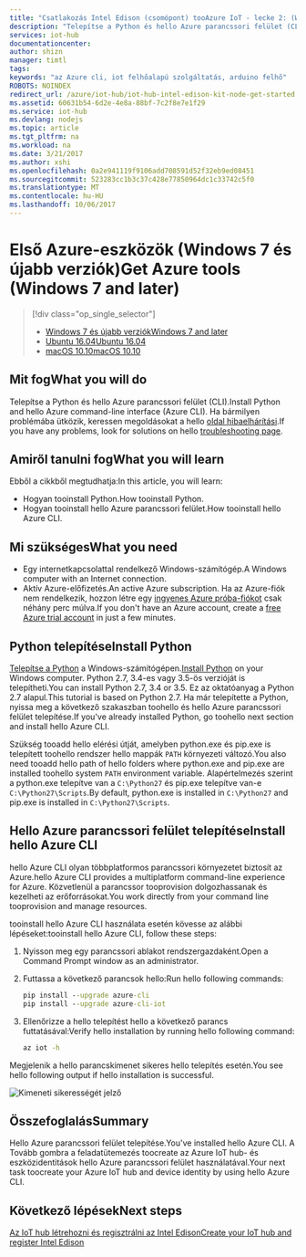 ```yaml
---
title: "Csatlakozás Intel Edison (csomópont) tooAzure IoT - lecke 2: (Windows) Azure-eszközök |} Microsoft Docs"
description: "Telepítse a Python és hello Azure parancssori felület (CLI) Windows 7 és újabb verziók."
services: iot-hub
documentationcenter: 
author: shizn
manager: timtl
tags: 
keywords: "az Azure cli, iot felhőalapú szolgáltatás, arduino felhő"
ROBOTS: NOINDEX
redirect_url: /azure/iot-hub/iot-hub-intel-edison-kit-node-get-started
ms.assetid: 60631b54-6d2e-4e8a-88bf-7c2f8e7e1f29
ms.service: iot-hub
ms.devlang: nodejs
ms.topic: article
ms.tgt_pltfrm: na
ms.workload: na
ms.date: 3/21/2017
ms.author: xshi
ms.openlocfilehash: 0a2e941119f9106add708591d52f32eb9ed08451
ms.sourcegitcommit: 523283cc1b3c37c428e77850964dc1c33742c5f0
ms.translationtype: MT
ms.contentlocale: hu-HU
ms.lasthandoff: 10/06/2017
---
```

# <a name="get-azure-tools-windows-7-and-later"></a><span data-ttu-id="dde6f-104">Első Azure-eszközök (Windows 7 és újabb verziók)</span><span class="sxs-lookup"><span data-stu-id="dde6f-104">Get Azure tools (Windows 7 and later)</span></span>
> [!div class="op_single_selector"]
> * <span data-ttu-id="dde6f-105">[Windows 7 és újabb verziók][windows]</span><span class="sxs-lookup"><span data-stu-id="dde6f-105">[Windows 7 and later][windows]</span></span>
> * <span data-ttu-id="dde6f-106">[Ubuntu 16.04][ubuntu]</span><span class="sxs-lookup"><span data-stu-id="dde6f-106">[Ubuntu 16.04][ubuntu]</span></span>
> * <span data-ttu-id="dde6f-107">[macOS 10.10][macos]</span><span class="sxs-lookup"><span data-stu-id="dde6f-107">[macOS 10.10][macos]</span></span>

## <a name="what-you-will-do"></a><span data-ttu-id="dde6f-108">Mit fog</span><span class="sxs-lookup"><span data-stu-id="dde6f-108">What you will do</span></span>
<span data-ttu-id="dde6f-109">Telepítse a Python és hello Azure parancssori felület (CLI).</span><span class="sxs-lookup"><span data-stu-id="dde6f-109">Install Python and hello Azure command-line interface (Azure CLI).</span></span> <span data-ttu-id="dde6f-110">Ha bármilyen problémába ütközik, keressen megoldásokat a hello [oldal hibaelhárítási][troubleshooting].</span><span class="sxs-lookup"><span data-stu-id="dde6f-110">If you have any problems, look for solutions on hello [troubleshooting page][troubleshooting].</span></span>

## <a name="what-you-will-learn"></a><span data-ttu-id="dde6f-111">Amiről tanulni fog</span><span class="sxs-lookup"><span data-stu-id="dde6f-111">What you will learn</span></span>
<span data-ttu-id="dde6f-112">Ebből a cikkből megtudhatja:</span><span class="sxs-lookup"><span data-stu-id="dde6f-112">In this article, you will learn:</span></span>
* <span data-ttu-id="dde6f-113">Hogyan tooinstall Python.</span><span class="sxs-lookup"><span data-stu-id="dde6f-113">How tooinstall Python.</span></span>
* <span data-ttu-id="dde6f-114">Hogyan tooinstall hello Azure parancssori felület.</span><span class="sxs-lookup"><span data-stu-id="dde6f-114">How tooinstall hello Azure CLI.</span></span>

## <a name="what-you-need"></a><span data-ttu-id="dde6f-115">Mi szükséges</span><span class="sxs-lookup"><span data-stu-id="dde6f-115">What you need</span></span>
* <span data-ttu-id="dde6f-116">Egy internetkapcsolattal rendelkező Windows-számítógép.</span><span class="sxs-lookup"><span data-stu-id="dde6f-116">A Windows computer with an Internet connection.</span></span>
* <span data-ttu-id="dde6f-117">Aktív Azure-előfizetés.</span><span class="sxs-lookup"><span data-stu-id="dde6f-117">An active Azure subscription.</span></span> <span data-ttu-id="dde6f-118">Ha az Azure-fiók nem rendelkezik, hozzon létre egy [ingyenes Azure próba-fiókot](http://azure.microsoft.com/pricing/free-trial/) csak néhány perc múlva.</span><span class="sxs-lookup"><span data-stu-id="dde6f-118">If you don't have an Azure account, create a [free Azure trial account](http://azure.microsoft.com/pricing/free-trial/) in just a few minutes.</span></span>

## <a name="install-python"></a><span data-ttu-id="dde6f-119">Python telepítése</span><span class="sxs-lookup"><span data-stu-id="dde6f-119">Install Python</span></span>
<span data-ttu-id="dde6f-120">[Telepítse a Python](https://www.python.org/downloads/) a Windows-számítógépen.</span><span class="sxs-lookup"><span data-stu-id="dde6f-120">[Install Python](https://www.python.org/downloads/) on your Windows computer.</span></span> <span data-ttu-id="dde6f-121">Python 2.7, 3.4-es vagy 3.5-ös verzióját is telepítheti.</span><span class="sxs-lookup"><span data-stu-id="dde6f-121">You can install Python 2.7, 3.4 or 3.5.</span></span> <span data-ttu-id="dde6f-122">Ez az oktatóanyag a Python 2.7 alapul.</span><span class="sxs-lookup"><span data-stu-id="dde6f-122">This tutorial is based on Python 2.7.</span></span> <span data-ttu-id="dde6f-123">Ha már telepítette a Python, nyissa meg a következő szakaszban toohello és hello Azure parancssori felület telepítése.</span><span class="sxs-lookup"><span data-stu-id="dde6f-123">If you've already installed Python, go toohello next section and install hello Azure CLI.</span></span>

<span data-ttu-id="dde6f-124">Szükség tooadd hello elérési útját, amelyben python.exe és pip.exe is telepített toohello rendszer hello mappák `PATH` környezeti változó.</span><span class="sxs-lookup"><span data-stu-id="dde6f-124">You also need tooadd hello path of hello folders where python.exe and pip.exe are installed toohello system `PATH` environment variable.</span></span> <span data-ttu-id="dde6f-125">Alapértelmezés szerint a python.exe telepítve van a `C:\Python27` és pip.exe telepítve van-e `C:\Python27\Scripts`.</span><span class="sxs-lookup"><span data-stu-id="dde6f-125">By default, python.exe is installed in `C:\Python27` and pip.exe is installed in `C:\Python27\Scripts`.</span></span>

## <a name="install-hello-azure-cli"></a><span data-ttu-id="dde6f-126">Hello Azure parancssori felület telepítése</span><span class="sxs-lookup"><span data-stu-id="dde6f-126">Install hello Azure CLI</span></span>
<span data-ttu-id="dde6f-127">hello Azure CLI olyan többplatformos parancssori környezetet biztosít az Azure.</span><span class="sxs-lookup"><span data-stu-id="dde6f-127">hello Azure CLI provides a multiplatform command-line experience for Azure.</span></span> <span data-ttu-id="dde6f-128">Közvetlenül a parancssor tooprovision dolgozhassanak és kezelheti az erőforrásokat.</span><span class="sxs-lookup"><span data-stu-id="dde6f-128">You work directly from your command line tooprovision and manage resources.</span></span>

<span data-ttu-id="dde6f-129">tooinstall hello Azure CLI használata esetén kövesse az alábbi lépéseket:</span><span class="sxs-lookup"><span data-stu-id="dde6f-129">tooinstall hello Azure CLI, follow these steps:</span></span>

1. <span data-ttu-id="dde6f-130">Nyisson meg egy parancssori ablakot rendszergazdaként.</span><span class="sxs-lookup"><span data-stu-id="dde6f-130">Open a Command Prompt window as an administrator.</span></span>
2. <span data-ttu-id="dde6f-131">Futtassa a következő parancsok hello:</span><span class="sxs-lookup"><span data-stu-id="dde6f-131">Run hello following commands:</span></span>

   ```cmd
   pip install --upgrade azure-cli
   pip install --upgrade azure-cli-iot
   ```
3. <span data-ttu-id="dde6f-132">Ellenőrizze a hello telepítést hello a következő parancs futtatásával:</span><span class="sxs-lookup"><span data-stu-id="dde6f-132">Verify hello installation by running hello following command:</span></span>

   ```cmd
   az iot -h
   ```

<span data-ttu-id="dde6f-133">Megjelenik a hello parancskimenet sikeres hello telepítés esetén.</span><span class="sxs-lookup"><span data-stu-id="dde6f-133">You see hello following output if hello installation is successful.</span></span>

![Kimeneti sikerességét jelző](media/iot-hub-intel-edison-lessons/lesson2/az_iot_help_win.png)

## <a name="summary"></a><span data-ttu-id="dde6f-135">Összefoglalás</span><span class="sxs-lookup"><span data-stu-id="dde6f-135">Summary</span></span>
<span data-ttu-id="dde6f-136">Hello Azure parancssori felület telepítése.</span><span class="sxs-lookup"><span data-stu-id="dde6f-136">You've installed hello Azure CLI.</span></span> <span data-ttu-id="dde6f-137">A Tovább gombra a feladatütemezés toocreate az Azure IoT hub- és eszközidentitások hello Azure parancssori felület használatával.</span><span class="sxs-lookup"><span data-stu-id="dde6f-137">Your next task toocreate your Azure IoT hub and device identity by using hello Azure CLI.</span></span>

## <a name="next-steps"></a><span data-ttu-id="dde6f-138">Következő lépések</span><span class="sxs-lookup"><span data-stu-id="dde6f-138">Next steps</span></span>
<span data-ttu-id="dde6f-139">[Az IoT hub létrehozni és regisztrálni az Intel Edison][create-your-iot-hub-and-register-intel-edison]</span><span class="sxs-lookup"><span data-stu-id="dde6f-139">[Create your IoT hub and register Intel Edison][create-your-iot-hub-and-register-intel-edison]</span></span>
<!-- Images and links -->

[troubleshooting]: iot-hub-intel-edison-kit-node-troubleshooting.md
[create-your-iot-hub-and-register-intel-edison]: iot-hub-intel-edison-kit-node-lesson2-prepare-azure-iot-hub.md
[windows]: iot-hub-intel-edison-kit-node-lesson2-get-azure-tools-win32.md
[ubuntu]: iot-hub-intel-edison-kit-node-lesson2-get-azure-tools-ubuntu.md
[macos]: iot-hub-intel-edison-kit-node-lesson2-get-azure-tools-mac.md
